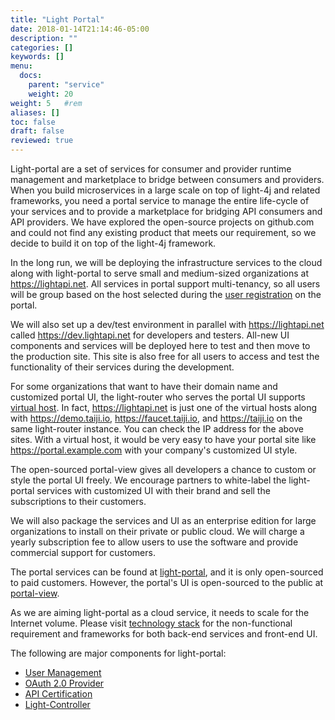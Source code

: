 ```yaml
---
title: "Light Portal"
date: 2018-01-14T21:14:46-05:00
description: ""
categories: []
keywords: []
menu:
  docs:
    parent: "service"
    weight: 20
weight: 5	#rem
aliases: []
toc: false
draft: false
reviewed: true
---
```


Light-portal are a set of services for consumer and provider runtime management and marketplace to bridge between consumers and providers. When you build microservices in a large scale on top of light-4j and related frameworks, you need a portal service to manage the entire life-cycle of your services and to provide a marketplace for bridging API consumers and API providers. We have explored the open-source projects on github.com and could not find any existing product that meets our requirement, so we decide to build it on top of the light-4j framework.

In the long run, we will be deploying the infrastructure services to the cloud along with light-portal to serve small and medium-sized organizations at https://lightapi.net. All services in portal support multi-tenancy, so all users will be group based on the host selected during the [user registration][] on the portal. 

We will also set up a dev/test environment in parallel with https://lightapi.net called https://dev.lightapi.net for developers and testers. All-new UI components and services will be deployed here to test and then move to the production site. This site is also free for all users to access and test the functionality of their services during the development. 

For some organizations that want to have their domain name and customized portal UI, the light-router who serves the portal UI supports [virtual host][]. In fact, https://lightapi.net is just one of the virtual hosts along with https://demo.taiji.io, https://faucet.taiji.io, and https://taiji.io on the same light-router instance. You can check the IP address for the above sites. With a virtual host, it would be very easy to have your portal site like https://portal.example.com with your company's customized UI style. 

The open-sourced portal-view gives all developers a chance to custom or style the portal UI freely. We encourage partners to white-label the light-portal services with customized UI with their brand and sell the subscriptions to their customers. 

We will also package the services and UI as an enterprise edition for large organizations to install on their private or public cloud. We will charge a yearly subscription fee to allow users to use the software and provide commercial support for customers. 

The portal services can be found at [light-portal](https://github.com/networknt/light-portal), and it is only open-sourced to paid customers. However, the portal's UI is open-sourced to the public at [portal-view](https://github.com/networknt/portal-view). 

As we are aiming light-portal as a cloud service, it needs to scale for the Internet volume. Please visit [technology stack][] for the non-functional requirement and frameworks for both back-end services and front-end UI. 

The following are major components for light-portal:

* [User Management](/service/portal/user-management/)
* [OAuth 2.0 Provider](/service/portal/oauth2-admin/)
* [API Certification](/service/portal/api-certification/)
* [Light-Controller](/service/portal/light-controller/)


[technology stack]: /service/portal/technology-stack/
[virtual host]: /tutorial/router/light-portal/
[user registration]: /service/portal/user-management/
